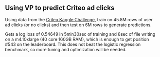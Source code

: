 ## Using VP to predict Criteo ad clicks

Using data from the [Criteo Kaggle Challenge](https://www.kaggle.com/c/criteo-display-ad-challenge), train on 45.8M rows of user ad clicks (or no clicks) and then test on 6M rows to generate predictions.

Gets a log loss of 0.54649 in 5min30sec of training and 8sec of file writing on a m4.10xlarge (40 core 160GB RAM), which is enough to get position #543 on the leaderboard. This does not beat the logistic regression benchmark, so more tuning and optimization will be needed.
